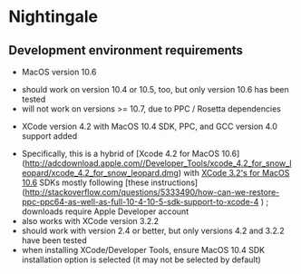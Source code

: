 Nightingale
===========

Development environment requirements
------------------------------------
* MacOS version 10.6 
 - should work on version 10.4 or 10.5, too, but only version 10.6 has been tested
 - will not work on versions >= 10.7, due to PPC / Rosetta dependencies
* XCode version 4.2 with MacOS 10.4 SDK, PPC, and GCC version 4.0 support added 
 - Specifically, this is a hybrid of [Xcode 4.2 for MacOS 10.6] (http://adcdownload.apple.com//Developer_Tools/xcode_4.2_for_snow_leopard/xcode_4.2_for_snow_leopard.dmg)
 with [XCode 3.2's for MacOS 10.6](http://adcdownload.apple.com//Developer_Tools/xcode_3.2.6_and_ios_sdk_4.3__final/xcode_3.2.6_and_ios_sdk_4.3.dmg) SDKs mostly following [these instructions] (http://stackoverflow.com/questions/5333490/how-can-we-restore-ppc-ppc64-as-well-as-full-10-4-10-5-sdk-support-to-xcode-4
) ; downloads require Apple Developer account
 - also works with XCode version 3.2.2
 - should work with version 2.4 or better, but only versions 4.2 and 3.2.2 have been tested
 - when installing XCode/Developer Tools, ensure MacOS 10.4 SDK installation option is selected (it may not be selected by default)



